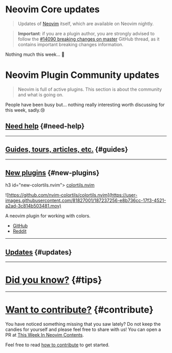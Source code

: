# Neovim Core updates

> Updates of [Neovim](https://neovim.org) itself, which are available on Neovim nightly.

> **Important**: if you are a plugin author, you are strongly advised to follow the
> [#14090 breaking changes on master](https://github.com/neovim/neovim/issues/14090) GitHub thread, as it contains
> important breaking changes information.

Nothing much this week… 🤷

# Neovim Plugin Community updates

> Neovim is full of active plugins. This section is about the community and what is going on.

People have been busy but… nothing really interesting worth discussing for this week, sadly.😢

## [Need help](#need-help) {#need-help}

---

## [Guides, tours, articles, etc.](#guides) {#guides}

---

## [New plugins](#new-plugins) {#new-plugins}

h3 id="new-colortils.nvim">
  <a href="#new-colortils.nvim">
    <span class="icon-text">
      <span class="icon">
        <i class="fa-solid fa-book"></i>
      </span>
      <span>colortils.nvim</span>
    </span>
  </a>
</h3>

![https://github.com/nvim-colortils/colortils.nvim](https://user-images.githubusercontent.com/81827001/187237256-e8b736cc-17f3-4521-a2ad-3c814b503481.mov)

A neovim plugin for working with colors.

- [GitHub](https://github.com/nvim-colortils/colortils.nvim)
- [Reddit](https://www.reddit.com/r/neovim/comments/x0s3ku/colortilsnvim_work_with_colors_in_neovim/)


---

## [Updates](#updates) {#updates}

---

# [Did you know?](#tips) {#tips}

---

# [Want to contribute?](#contribute) {#contribute}

You have noticed something missing that you saw lately? Do not keep the candies for yourself and please feel free to
share with us! You can open a PR at [This Week In Neovim Contents](https://github.com/phaazon/this-week-in-neovim-contents).

Feel free to read [how to contribute](https://github.com/phaazon/this-week-in-neovim-contents#how-to-contribute)
to get started.
